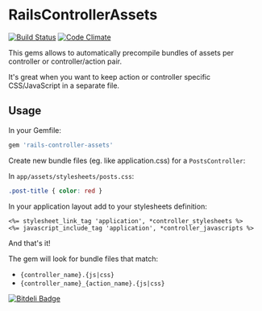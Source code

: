 # RailsControllerAssets

[![Build Status](https://travis-ci.org/pusewicz/rails-controller-assets.png?branch=master)](https://travis-ci.org/pusewicz/rails-controller-assets)
[![Code Climate](https://codeclimate.com/github/pusewicz/rails-controller-assets.png)](https://codeclimate.com/github/pusewicz/rails-controller-assets)

This gems allows to automatically precompile bundles of assets per controller or controller/action pair.

It's great when you want to keep action or controller specific CSS/JavaScript in a separate file.

## Usage

In your Gemfile:

```ruby
gem 'rails-controller-assets'
```

Create new bundle files (eg. like application.css) for a `PostsController`:

In `app/assets/stylesheets/posts.css`:

```css
.post-title { color: red }
```

In your application layout add to your stylesheets definition:

```erb
<%= stylesheet_link_tag 'application', *controller_stylesheets %>
<%= javascript_include_tag 'application', *controller_javascripts %>
```

And that's it!

The gem will look for bundle files that match:

* `{controller_name}.{js|css}`
* `{controller_name}_{action_name}.{js|css}`


[![Bitdeli Badge](https://d2weczhvl823v0.cloudfront.net/pusewicz/rails-controller-assets/trend.png)](https://bitdeli.com/free "Bitdeli Badge")

